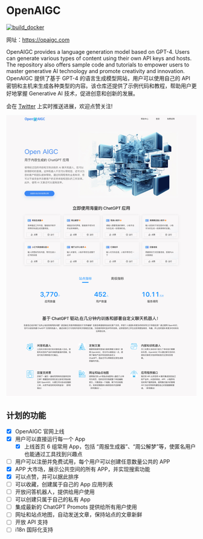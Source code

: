 # OpenAIGC

[![build_docker](https://github.com/fullbearded/OpenAIGC/actions/workflows/build_docker.yml/badge.svg)](https://github.com/fullbearded/OpenAIGC/actions/workflows/build_docker.yml)

网址：https://opaigc.com

OpenAIGC provides a language generation model based on GPT-4. Users can generate various types of content using their own API keys and hosts. The repository also offers sample code and tutorials to empower users to master generative AI technology and promote creativity and innovation. OpenAIGC 提供了基于 GPT-4 的语言生成模型网站，用户可以使用自己的 API 密钥和主机来生成各种类型的内容。该仓库还提供了示例代码和教程，帮助用户更好地掌握 Generative AI 技术，促进创意和创新的发展。

会在 [Twitter](https://twitter.com/fullbearded87) 上实时推送进展，欢迎点赞关注!

[![OpenAIGC](./public/screenshot.jpg)](https://twitter.com/fullbearded87)

## 计划的功能

- [x] OpenAIGC 官网上线
- [x] 用户可以直接运行每一个 App
  - [x] 上线首页 6 组常用 App，包括 “周报生成器”、“周公解梦”等，使匿名用户也能通过工具找到兴趣点
- [ ] 用户可以注册并免费试用，每个用户可以创建任意数量公共的 APP
- [x] APP 大市场，展示公共空间的所有 APP，并实现搜索功能
- [x] 可以点赞，并可以据此排序
- [ ] 可以收藏，创建属于自己的 App 应用列表
- [ ] 开放问答机器人，提供给用户使用
- [ ] 可以创建只属于自己的私有 App
- [ ] 集成最新的 ChatGPT Promots 提供给所有用户使用
- [ ] 网址和站点地图，自动发送文章，保持站点的文章新鲜
- [ ] 开放 API 支持
- [ ] i18n 国际化支持

## 
